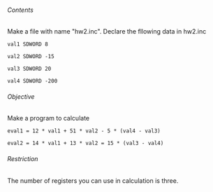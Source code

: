 ###### Contents

Make a file with name "hw2.inc". Declare the fllowing data in hw2.inc


`val1 SDWORD 8`

`val2 SDWORD -15`
 
`val3 SDWORD 20`
 
`val4 SDWORD -200`


###### Objective

Make a program to calculate


`eval1 = 12 * val1 + 51 * val2 - 5 * (val4 - val3)`

`eval2 = 14 * val1 + 13 * val2 = 15 * (val3 - val4)`

###### Restriction

The number of registers you can use in calculation is three.
